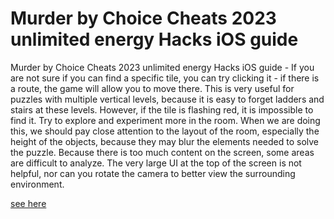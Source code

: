 # Murder by Choice Cheats 2023 unlimited energy Hacks iOS guide

Murder by Choice Cheats 2023 unlimited energy Hacks iOS guide - If you are not sure if you can find a specific tile, you can try clicking it - if there is a route, the game will allow you to move there. This is very useful for puzzles with multiple vertical levels, because it is easy to forget ladders and stairs at these levels. However, if the tile is flashing red, it is impossible to find it. Try to explore and experiment more in the room. When we are doing this, we should pay close attention to the layout of the room, especially the height of the objects, because they may blur the elements needed to solve the puzzle. Because there is too much content on the screen, some areas are difficult to analyze. The very large UI at the top of the screen is not helpful, nor can you rotate the camera to better view the surrounding environment.

<a href="https://dengmod.cyou/murder-by-choice/">see here</a>

